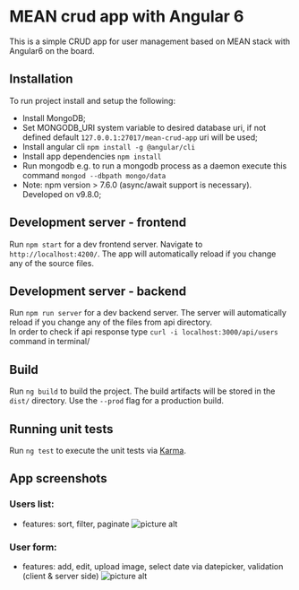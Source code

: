 # MEAN crud app with Angular 6

This is a simple CRUD app for user management based on MEAN stack with Angular6 on the board. 

## Installation

To run project install and setup the following:
* Install MongoDB;
* Set MONGODB_URI system variable to desired database uri, if not defined default `127.0.0.1:27017/mean-crud-app` uri will be used;
* Install angular cli `npm install -g @angular/cli`  
* Install app dependencies `npm install`
* Run mongodb e.g. to run a mongodb process as a daemon execute this command `mongod --dbpath mongo/data`
* Note: npm version > 7.6.0 (async/await support is necessary). Developed on v9.8.0; 

## Development server - frontend

Run `npm start` for a dev frontend server. Navigate to `http://localhost:4200/`. 
The app will automatically reload if you change any of the source files.

## Development server - backend 

Run `npm run server` for a dev backend server. 
The server will automatically reload if you change any of the files from api directory.  
In order to check if api response type `curl -i localhost:3000/api/users` command in terminal/

## Build

Run `ng build` to build the project. The build artifacts will be stored in the `dist/` directory. Use the `--prod` flag for a production build.

## Running unit tests

Run `ng test` to execute the unit tests via [Karma](https://karma-runner.github.io).

## App screenshots

### Users list:
* features: sort, filter, paginate 
![picture alt](http://crud.miwu.pl/crud-list.png "Users list")

### User form:
* features: add, edit, upload image, select date via datepicker, validation (client & server side)
![picture alt](http://crud.miwu.pl/crud-user-form.png "User form")
